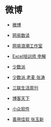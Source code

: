 # 微博


<div id = "首"></div>
<script src = "../js/首.js"></script>


* [微博](https://m.weibo.cn/)


* [网易数读](https://m.weibo.cn/u/2566417991)
* [网易浪潮工作室](https://m.weibo.cn/u/6146894071)


* [Excel培训师 李解](https://m.weibo.cn/u/1402788537)


* [少数派](https://m.weibo.cn/u/1914010467)
* [少数派 老麦 张涛](https://m.weibo.cn/u/1611435224)


* [三联生活周刊](https://m.weibo.cn/u/1191965271)
* [博客天下](https://m.weibo.cn/u/1594590224)


* [小众软件](https://m.weibo.cn/u/1684197391)
* [善用佳软 张玉新](https://m.weibo.cn/u/1188742767)
